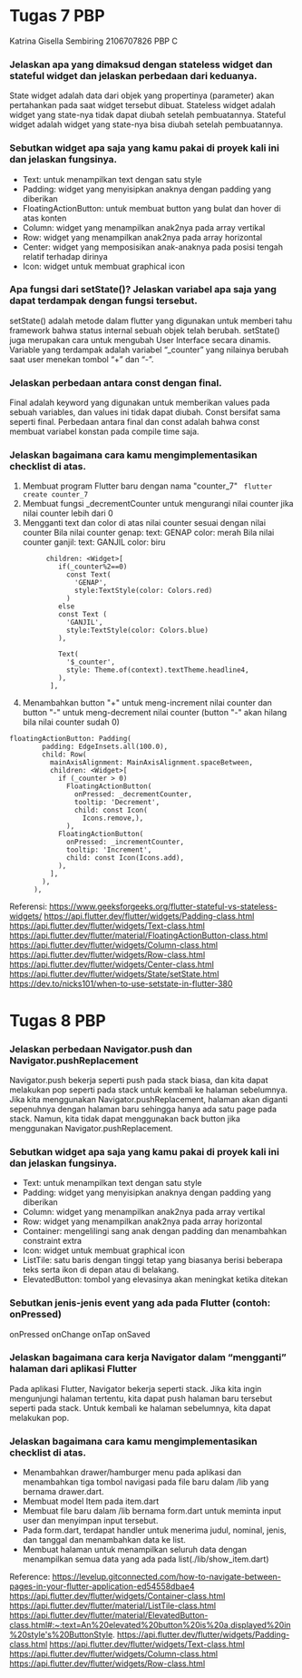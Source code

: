 # Tugas 7 PBP
Katrina Gisella Sembiring
2106707826
PBP C

### Jelaskan apa yang dimaksud dengan stateless widget dan stateful widget dan jelaskan perbedaan dari keduanya.
State widget adalah data dari objek yang propertinya (parameter) akan pertahankan pada saat widget tersebut dibuat.
Stateless widget adalah widget yang state-nya tidak dapat diubah setelah pembuatannya. Stateful widget adalah widget yang state-nya bisa diubah setelah pembuatannya. 

### Sebutkan widget apa saja yang kamu pakai di proyek kali ini dan jelaskan fungsinya.
* Text: untuk menampilkan text dengan satu style
* Padding: widget yang menyisipkan anaknya dengan padding yang diberikan
* FloatingActionButton: untuk membuat button yang bulat dan hover di atas konten
* Column: widget yang menampilkan anak2nya pada array vertikal
* Row: widget yang menampilkan anak2nya pada array horizontal
* Center: widget yang memposisikan anak-anaknya pada posisi tengah relatif terhadap dirinya 
* Icon: widget untuk membuat graphical icon

### Apa fungsi dari setState()? Jelaskan variabel apa saja yang dapat terdampak dengan fungsi tersebut.
setState() adalah metode dalam flutter yang digunakan untuk memberi tahu framework bahwa status internal sebuah objek telah berubah. setState() juga merupakan cara untuk mengubah User Interface secara dinamis. Variable yang terdampak adalah variabel “_counter” yang nilainya berubah saat user menekan tombol “+” dan “-”.

### Jelaskan perbedaan antara const dengan final.
Final adalah keyword yang digunakan untuk memberikan values pada sebuah variables, dan values ini tidak dapat diubah. Const bersifat sama seperti final. Perbedaan antara final dan const adalah bahwa const membuat variabel konstan pada compile time saja.
 
### Jelaskan bagaimana cara kamu mengimplementasikan checklist di atas.
1. Membuat program Flutter baru dengan nama "counter_7"
``` flutter create counter_7```
2. Membuat fungsi _decrementCounter untuk mengurangi nilai counter jika nilai counter lebih dari 0
3. Mengganti text dan color di atas nilai counter sesuai dengan nilai counter
Bila nilai counter genap:
    text: GENAP
    color: merah
Bila nilai counter ganjil:
    text: GANJIL
    color: biru
```
         children: <Widget>[
            if(_counter%2==0)
              const Text(
                'GENAP',
                style:TextStyle(color: Colors.red)
              )
            else
            const Text (
              'GANJIL',
              style:TextStyle(color: Colors.blue)
            ),
				
            Text(
              '$_counter',
              style: Theme.of(context).textTheme.headline4, 
            ),
          ],
```
4. Menambahkan button "+" untuk meng-increment nilai counter dan button "-" untuk meng-decrement nilai counter (button "-" akan hilang bila nilai counter sudah 0)
```
floatingActionButton: Padding(
        padding: EdgeInsets.all(100.0),
        child: Row(
          mainAxisAlignment: MainAxisAlignment.spaceBetween,
          children: <Widget>[
            if (_counter > 0)
              FloatingActionButton(
                onPressed: _decrementCounter,
                tooltip: 'Decrement',
                child: const Icon(
                  Icons.remove,),
              ),
            FloatingActionButton(
              onPressed: _incrementCounter,
              tooltip: 'Increment',
              child: const Icon(Icons.add),
            ),
          ],
        ),
      ),
```
Referensi:
https://www.geeksforgeeks.org/flutter-stateful-vs-stateless-widgets/ 
https://api.flutter.dev/flutter/widgets/Padding-class.html 
https://api.flutter.dev/flutter/widgets/Text-class.html 
https://api.flutter.dev/flutter/material/FloatingActionButton-class.html 
https://api.flutter.dev/flutter/widgets/Column-class.html 
https://api.flutter.dev/flutter/widgets/Row-class.html 
https://api.flutter.dev/flutter/widgets/Center-class.html 
https://api.flutter.dev/flutter/widgets/State/setState.html 
https://dev.to/nicks101/when-to-use-setstate-in-flutter-380 


# Tugas 8 PBP

### Jelaskan perbedaan ​​Navigator.push dan Navigator.pushReplacement
Navigator.push bekerja seperti push pada stack biasa, dan kita dapat melakukan pop seperti pada stack untuk kembali ke halaman sebelumnya. Jika kita menggunakan Navigator.pushReplacement, halaman akan diganti sepenuhnya dengan halaman baru sehingga hanya ada satu page pada stack. Namun, kita tidak dapat menggunakan back button jika menggunakan Navigator.pushReplacement.

### Sebutkan widget apa saja yang kamu pakai di proyek kali ini dan jelaskan fungsinya.
* Text: untuk menampilkan text dengan satu style
* Padding: widget yang menyisipkan anaknya dengan padding yang diberikan
* Column: widget yang menampilkan anak2nya pada array vertikal
* Row: widget yang menampilkan anak2nya pada array horizontal
* Container: mengelilingi sang anak dengan padding dan menambahkan constraint extra
* Icon: widget untuk membuat graphical icon
* ListTile: satu baris dengan tinggi tetap yang biasanya berisi beberapa teks serta ikon di depan atau di belakang.
* ElevatedButton: tombol yang elevasinya akan meningkat ketika ditekan

### Sebutkan jenis-jenis event yang ada pada Flutter (contoh: onPressed)
onPressed
onChange
onTap
onSaved

### Jelaskan bagaimana cara kerja Navigator dalam “mengganti” halaman dari aplikasi Flutter
Pada aplikasi Flutter, Navigator bekerja seperti stack. Jika kita ingin mengunjungi halaman tertentu, kita dapat push halaman baru tersebut seperti pada stack. Untuk kembali ke halaman sebelumnya, kita dapat melakukan pop. 

### Jelaskan bagaimana cara kamu mengimplementasikan checklist di atas.
* Menambahkan drawer/hamburger menu pada aplikasi dan menambahkan tiga tombol navigasi pada file baru dalam /lib yang bernama drawer.dart.
* Membuat model Item pada item.dart
* Membuat file baru dalam /lib bernama form.dart untuk meminta input user dan menyimpan input tersebut. 
* Pada form.dart, terdapat handler untuk menerima judul, nominal, jenis, dan tanggal dan menambahkan data ke list.
* Membuat halaman untuk menampilkan seluruh data dengan menampilkan semua data yang ada pada list(./lib/show_item.dart)


Reference:
https://levelup.gitconnected.com/how-to-navigate-between-pages-in-your-flutter-application-ed54558dbae4 
https://api.flutter.dev/flutter/widgets/Container-class.html 
https://api.flutter.dev/flutter/material/ListTile-class.html 
https://api.flutter.dev/flutter/material/ElevatedButton-class.html#:~:text=An%20elevated%20button%20is%20a,displayed%20in%20style's%20ButtonStyle.
https://api.flutter.dev/flutter/widgets/Padding-class.html 
https://api.flutter.dev/flutter/widgets/Text-class.html 
https://api.flutter.dev/flutter/widgets/Column-class.html 
https://api.flutter.dev/flutter/widgets/Row-class.html 